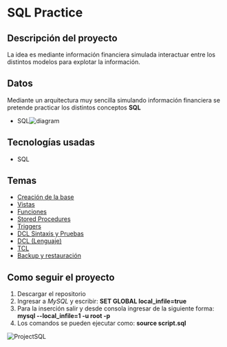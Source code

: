 # SQL Practice

## Descripción del proyecto

La idea es mediante información financiera simulada interactuar entre los distintos modelos para explotar la información.

## Datos

Mediante un arquitectura muy sencilla simulando información financiera se pretende practicar los distintos conceptos **SQL**  

- SQL![diagram](https://user-images.githubusercontent.com/4382527/162629725-823c3b3e-dc91-4005-91e2-8943ddae5c23.png)

## Tecnologías usadas

  - SQL


## Temas

* [Creación de la base](https://github.com/bluepill5/SQL-Dev/blob/main/scripts/creationDB.sql)
* [Vistas](https://github.com/bluepill5/SQL-Dev/blob/main/scripts/viewsDB.sql)
* [Funciones](https://github.com/bluepill5/SQL-Dev/blob/main/scripts/functionsDB.sql)
* [Stored Procedures](https://github.com/bluepill5/SQL-Dev/blob/main/scripts/storeProceduresDB.sql)
* [Triggers](https://github.com/bluepill5/SQL-Dev/blob/main/scripts/triggersDB.sql)
* [DCL Sintaxis y Pruebas](https://github.com/bluepill5/SQL-Dev/blob/main/scripts/dclDB_Pruebas.sql)
* [DCL (Lenguaje)](https://github.com/bluepill5/SQL-Dev/blob/main/scripts/dclDB.sql)
* [TCL](https://github.com/bluepill5/SQL-Dev/blob/main/scripts/tclDB.sql)
* [Backup y restauración](https://github.com/bluepill5/SQL-Dev/blob/main/scripts/Dump20220315.sql)

## Como seguir el proyecto

1. Descargar el repositorio 
2. Ingresar a *MySQL* y escribir: **SET GLOBAL local_infile=true**
3. Para la inserción salir y desde consola ingresar de la siguiente forma: **mysql --local_infile=1 -u root -p**
4. Los comandos se pueden ejecutar como: **source script.sql**


![ProjectSQL](https://user-images.githubusercontent.com/4382527/162629353-e2eaf9f0-a088-49c2-a09b-ac9b5dd4fa95.gif)




